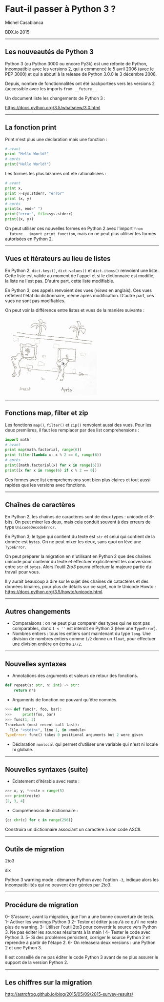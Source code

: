 Faut-il passer à Python 3 ?
===========================

Michel Casabianca

BDX.io 2015

---
Les nouveautés de Python 3
--------------------------

Python 3 (ou Python 3000 ou encore Py3k) est une refonte de Python, incompatible avec les versions 2, qui a commencé le 5 avril 2006 (avec le PEP 3000) et qui a abouti à la release de Python 3.0.0 le 3 décembre 2008.

Depuis, nombre de fonctionnalités ont été backportées vers les versions 2 (accessible avec les imports `from __future__`.

Un document liste les changements de Python 3 :

<https://docs.python.org/3.5/whatsnew/3.0.html>

---
La fonction print
-----------------

Print n'est plus une déclaration mais une fonction :

```python
# avant
print "Hello World!"
# après
print("Hello World!")
```

Les formes les plus bizarres ont été rationalisées :

```python
# avant
print x,
print >>sys.stderr, "error"
print (x, y)
# après
print(x, end=" ")
print("error", file=sys.stderr)
print((x, y))
```

On peut utiliser ces nouvelles formes en Python 2 avec l'import `from __future__ import print_function`, mais on ne peut plus utiliser les formes autorisées en Python 2.

---
Vues et itérateurs au lieu de listes
------------------------------------

En Python 2, `dict.keys()`, `dict.values()` et `dict.items()` renvoient une liste. Cette liste est valide au moment de l'appel et si le dictionnaire est modifié, la liste ne l'est pas. D'autre part, cette liste modifiable.

En Python 3, ces appels renvoient des vues (*views* en anglais). Ces vues reflètent l'état du dictionnaire, même après modification. D'autre part, ces vues ne sont pas modifiables.

On peut voir la différence entre listes et vues de la manière suivante :

![](img/list-vs-view.png)

---
Fonctions map, filter et zip
----------------------------

Les fonctions `map()`, `filter()` et `zip()` renvoient aussi des vues. Pour les deux premières, il faut les remplacer par des list comprehensions :

```python
import math
# avant
print map(math.factorial, range(6))
print filter(lambda x: x % 2 == 0, range(6))
# après
print([math.factorial(x) for x in range(6)])
print([x for x in range(6) if x % 2 == 0])
```

Ces formes avec list comprehensions sont bien plus claires et tout aussi rapides que les versions avec fonctions.

---
Chaînes de caractères
---------------------

En Python 2, les chaînes de caractères sont de deux types : unicode et 8-bits. On peut mixer les deux, mais cela conduit souvent à des erreurs de type `UnicodeDecodeError`.

En Python 3, le type qui contient du texte est `str` et celui qui contient de la donnée est `bytes`. On ne peut mixer les deux, sans quoi on lève une `TypeError`.

On peut préparer la migration en n'utilisant en Python 2 que des chaînes unicode pour contenir du texte et effectuer explicitement les conversions entre `str` et `bytes`. Alors l'outil *2to3* pourra effectuer la majeure partie du travail pour vous.

Il y aurait beaucoup à dire sur le sujet des chaînes de catactères et des données binaires, pour plus de détails sur ce sujet, voir le Unicode Howto : <https://docs.python.org/3.5/howto/unicode.html>.

---
Autres changements
------------------

- Comparaisons : on ne peut plus comparer des types qui ne sont pas comparables, donc `1 < ''` est interdit en Python 3 (lève une `TypeError`).
- Nombres entiers : tous les entiers sont maintenant du type `long`. Une division de nombres entiers comme `1/2` donne un ̀`float`, pour effectuer une division entière on écrira `1//2`.

---
Nouvelles syntaxes
------------------

- Annotations des arguments et valeurs de retour des fonctions.

```python
def repeat(s: str, n: int) -> str:
    return n*s
```

- Arguments de fonction ne pouvant qu'être nommés.

```python
>>> def func(*, foo, bar):
>>>     print(foo, bar)
>>> func(1, 2)
Traceback (most recent call last):
  File "<stdin>", line 1, in <module>
TypeError: func() takes 0 positional arguments but 2 were given
```

- Déclaration `nonlocal` qui permet d'utiliser une variable qui n'est ni locale ni globale.

---
Nouvelles syntaxes (suite)
--------------------------

- Éclatement d'itérable avec reste :

```python
>>> x, y, *reste = range(5)
>>> print(reste)
[2, 3, 4]
```

- Compréhension de dictionnaire :

```python
{c: chr(c) for c in range(256)}
```

Construira un dictionnaire associant un caractère à son code ASCII.



---
Outils de migration
-------------------

2to3

six

Python 3 warning mode : démarrer Python avec l'option `-3`, indique alors les incompatibilités qui ne peuvent être gérées par *2to3*.

---
Procédure de migration
----------------------

0- S'assurer, avant la migration, que l'on a une bonne couverture de tests.
1- Activer les warnings Python 3
2- Tester et éditer jusqu'à ce qu'il ne reste plus de warning.
3- Utiliser l'outil 2to3 pour convertir le source vers Python 3. Ne pas éditer les sources résultants à la main !
4- Tester le code avec Python 3.
5- Si des problèmes persistent, corriger le source Python 2 et reprendre à partir de l'étape 2.
6- On releasera deux versions : une Python 2 et une Python 3.

Il est conseillé de ne pas éditer le code Python 3 avant de ne plus assurer le support de la version Python 2.

---
Les chiffres sur la migration
-----------------------------

<http://astrofrog.github.io/blog/2015/05/09/2015-survey-results/>

